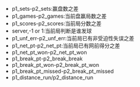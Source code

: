 - p1_sets-p2_sets:赢盘数之差
- p1_games-p2_games:当前盘赢局数之差
- p1_scores-p2_scores:当前局分数之差
- server,-1 or 1:当前局判断是谁发球
- p1_unf_err-p2_unf_err:当前局已有非受迫性失误之差
- p1_net_pt-p2_net_pt:当前局已有网前得分之差
- p1_net_pt_won-p2_net_pt_won
- p1_break_pt-p2_break_break
- p1_break_pt_won-p2_break_pt_won
- p1_break_pt_missed-p2_break_pt_missed
- p1_distance_run/p2_distance_run
